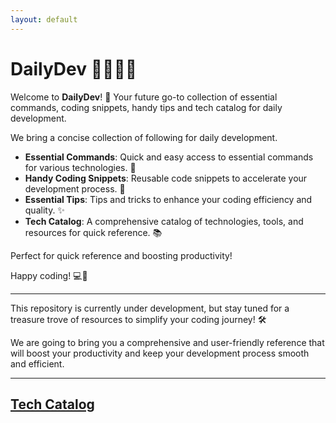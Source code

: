 ```yaml
---
layout: default
---
```


# DailyDev 👩🏻‍💻🎯

Welcome to **DailyDev**! 🚀 Your future go-to collection of essential commands, coding snippets, handy tips and tech catalog for daily development. 

We bring a concise collection of following for daily development.

* **Essential Commands**: Quick and easy access to essential commands for various technologies. 🚀
* **Handy Coding Snippets**: Reusable code snippets to accelerate your development process. 💨
* **Essential Tips**: Tips and tricks to enhance your coding efficiency and quality. ✨
* **Tech Catalog**: A comprehensive catalog of technologies, tools, and resources for quick reference. 📚

Perfect for quick reference and boosting productivity!

Happy coding! 💻🎉

---

This repository is currently under development, but stay tuned for a treasure trove of resources to simplify your coding journey! 🛠️

We are going to bring you a comprehensive and user-friendly reference that will boost your productivity and keep your development process smooth and efficient. 

---

## [Tech Catalog](docs/TechCatalog.md)






